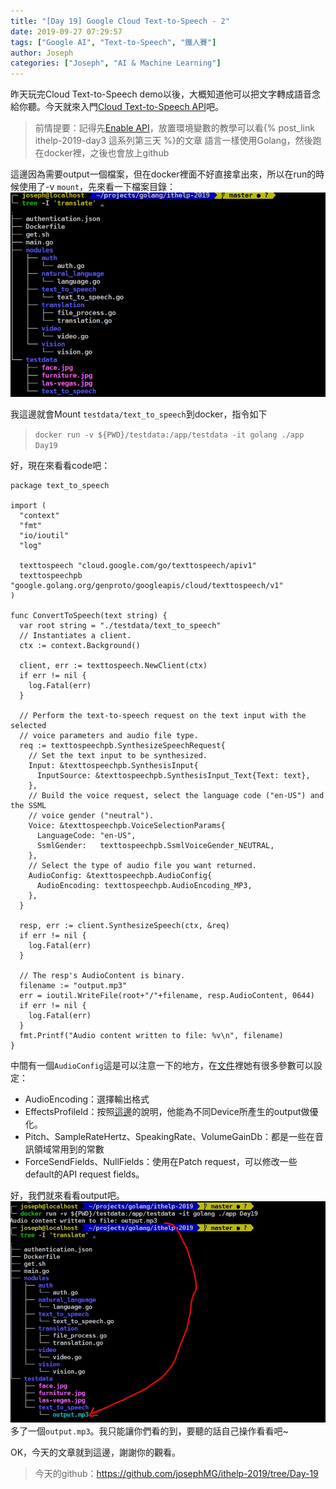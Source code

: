 ```yaml
---
title: "[Day 19] Google Cloud Text-to-Speech - 2"
date: 2019-09-27 07:29:57
tags: ["Google AI", "Text-to-Speech", "鐵人賽"]
author: Joseph
categories: ["Joseph", "AI & Machine Learning"]
---
```

昨天玩完Cloud Text-to-Speech demo以後，大概知道他可以把文字轉成語音念給你聽。今天就來入門[Cloud Text-to-Speech API](https://cloud.google.com/text-to-speech/docs/?hl=zh-tw)吧。

> 前情提要：記得先[Enable API](https://console.cloud.google.com/apis/library)，放置環境變數的教學可以看{% post_link ithelp-2019-day3 這系列第三天 %}的文章
> 語言一樣使用Golang，然後跑在docker裡，之後也會放上github
<!-- more -->

這邊因為需要output一個檔案，但在docker裡面不好直接拿出來，所以在run的時候使用了-v `mount`，先來看一下檔案目錄：
![file structure](file-structure.jpg)

我這邊就會Mount `testdata/text_to_speech`到docker，指令如下
> `docker run -v ${PWD}/testdata:/app/testdata -it golang ./app Day19`

好，現在來看看code吧：
```golang
package text_to_speech

import (
  "context"
  "fmt"
  "io/ioutil"
  "log"

  texttospeech "cloud.google.com/go/texttospeech/apiv1"
  texttospeechpb "google.golang.org/genproto/googleapis/cloud/texttospeech/v1"
)

func ConvertToSpeech(text string) {
  var root string = "./testdata/text_to_speech"
  // Instantiates a client.
  ctx := context.Background()

  client, err := texttospeech.NewClient(ctx)
  if err != nil {
    log.Fatal(err)
  }

  // Perform the text-to-speech request on the text input with the selected
  // voice parameters and audio file type.
  req := texttospeechpb.SynthesizeSpeechRequest{
    // Set the text input to be synthesized.
    Input: &texttospeechpb.SynthesisInput{
      InputSource: &texttospeechpb.SynthesisInput_Text{Text: text},
    },
    // Build the voice request, select the language code ("en-US") and the SSML
    // voice gender ("neutral").
    Voice: &texttospeechpb.VoiceSelectionParams{
      LanguageCode: "en-US",
      SsmlGender:   texttospeechpb.SsmlVoiceGender_NEUTRAL,
    },
    // Select the type of audio file you want returned.
    AudioConfig: &texttospeechpb.AudioConfig{
      AudioEncoding: texttospeechpb.AudioEncoding_MP3,
    },
  }

  resp, err := client.SynthesizeSpeech(ctx, &req)
  if err != nil {
    log.Fatal(err)
  }

  // The resp's AudioContent is binary.
  filename := "output.mp3"
  err = ioutil.WriteFile(root+"/"+filename, resp.AudioContent, 0644)
  if err != nil {
    log.Fatal(err)
  }
  fmt.Printf("Audio content written to file: %v\n", filename)
}
```

中間有一個`AudioConfig`這是可以注意一下的地方，在[文件](https://godoc.org/google.golang.org/api/texttospeech/v1beta1#AudioConfig)裡她有很多參數可以設定：
- AudioEncoding：選擇輸出格式
- EffectsProfileId：按照[這邊](https://cloud.google.com/text-to-speech/docs/audio-profiles)的說明，他能為不同Device所產生的output做優化。
- Pitch、SampleRateHertz、SpeakingRate、VolumeGainDb：都是一些在音訊領域常用到的常數
- ForceSendFields、NullFields：使用在Patch request，可以修改一些default的API request fields。

好，我們就來看看output吧。
![output](output.jpg)
多了一個`output.mp3`。我只能讓你們看的到，要聽的話自己操作看看吧~

OK，今天的文章就到這邊，謝謝你的觀看。
> 今天的github：https://github.com/josephMG/ithelp-2019/tree/Day-19
